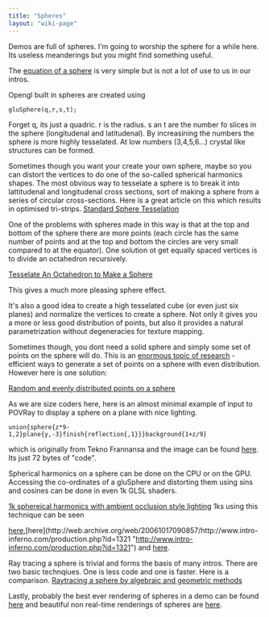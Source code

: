 ```yaml
---
title: "Spheres"
layout: "wiki-page"
---
```


Demos are full of spheres. I'm going to worship the sphere for a while here. Its useless meanderings but you might find something useful.

The [equation of a sphere](http://mathcentral.uregina.ca/QQ/database/QQ.09.03/jaidev1.html "http://mathcentral.uregina.ca/QQ/database/QQ.09.03/jaidev1.html") is very simple but is not a lot of use to us in our intros.

Opengl built in spheres are created using

```
gluSphere(q,r,s,t);
```

Forget q, its just a quadric. r is the radius. s an t are the number fo slices in the sphere (longitudenal and latitudenal). By increasining the numbers the sphere is more highly tesselated. At low numbers (3,4,5,6...) crystal like structures can be formed.

Sometimes though you want your create your own sphere, maybe so you can distort the vertices to do one of the so-called spherical harmonics shapes. The most obvious way to tesselate a sphere is to break it into lattitudenal and longitudenal cross sections, sort of making a sphere from a series of circular cross-sections. Here is a great article on this which results in optimised tri-strips. [Standard Sphere Tesselation](http://in4k.untergrund.net/html_articles/hugi_27_-_coding_corner_polaris_sphere_tessellation_101.htm "http://in4k.untergrund.net/html articles/hugi 27 - coding corner polaris sphere tessellation 101.htm")

One of the problems with spheres made in this way is that at the top and bottom of the sphere there are more points (each circle has the same number of points and at the top and bottom the circles are very small compared to at the equator). One solution ot get equally spaced vertices is to divide an octahedron recursively.

[Tesselate An Octahedron to Make a Sphere](http://web.archive.org/web/20110101032218/http://www.gamedev.net/reference/articles/article427.asp "http://www.gamedev.net/reference/articles/article427.asp")

This gives a much more pleasing sphere effect.

It's also a good idea to create a high tesselated cube (or even just six planes) and normalize the vertices to create a sphere. Not only it gives you a more or less good distribution of points, but also it provides a natural parametrization without degeneracies for texture mapping.

Sometimes though, you dont need a solid sphere and simply some set of points on the sphere will do. This is an [enormous topic of research](http://web.archive.org/web/20100328183001/http://www.ogre.nu/sphere.htm "http://ogre.nu/sphere.htm") - efficient ways to generate a set of points on a sphere with even distribution. However here is one solution:

[Random and evenly distributed points on a sphere](http://web.archive.org/web/20081003200306/http://root.cern.ch/root/html/examples/spheres.C.html "http://root.cern.ch/root/html/examples/spheres.C.html")

As we are size coders here, here is an almost minimal example of input to POVRay to display a sphere on a plane with nice lighting.

```
union{sphere{z*9-1,2}plane{y,-3}finish{reflection{,1}}}background{1+z/9}
```

which is originally from Tekno Frannansa and the image can be found [here](http://web.archive.org/web/20060919151812/http://local.wasp.uwa.edu.au/~pbourke/rendering/scc3/final/cjjqmo.html "http://local.wasp.uwa.edu.au/~pbourke/rendering/scc3/final/cjjqmo.html"). Its just 72 bytes of "code".

Spherical harmonics on a sphere can be done on the CPU or on the GPU. Accessing the co-ordinates of a gluSphere and distorting them using sins and cosines can be done in even 1k GLSL shaders.

[1k sphereical harmonics with ambient occlusion style lighting](http://dbfinteractive.com/index.php?topic=592.0 "http://dbfinteractive.com/index.php?topic=592.0") 1ks using this technique can be seen

[here](http://web.archive.org/web/20110910214716/http://www.intro-inferno.com/production.php?id=1340 "http://www.intro-inferno.com/production.php?id=1340"),[here](http://web.archive.org/web/20061017090857/http://www.intro-inferno.com/production.php?id=1321 "http://www.intro-inferno.com/production.php?id=1321") and [here](http://web.archive.org/web/20061017131649/http://www.intro-inferno.com/production.php?id=1325 "http://www.intro-inferno.com/production.php?id=1325").

Ray tracing a sphere is trivial and forms the basis of many intros. There are two basic technqiues. One is less code and one is faster. Here is a comparison. [Raytracing a sphere by algebraic and geometric methods](http://web.archive.org/web/20100616061549/http://devmaster.net/wiki/Ray-sphere_intersection "http://www.devmaster.net/wiki/Ray-sphere intersection")

Lastly, probably the best ever rendering of spheres in a demo can be found [here](http://www.pouet.net/prod.php?which=18766 "http://www.pouet.net/prod.php?which=18766") and beautiful non real-time renderings of spheres are [here](http://www.morphographic.com/Sphere.htm "http://www.morphographic.com/Sphere.htm").

